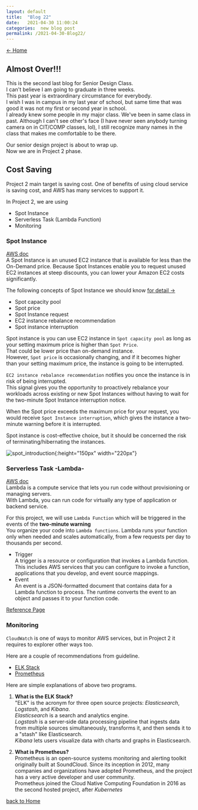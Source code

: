 ```yaml
---
layout: default
title:  "Blog 22"
date:   2021-04-30 11:00:24
categories:  new blog post
permalink: /2021-04-30-Blog22/
---
```

[<- Home](https://keiyamo.github.io/) 


## Almost Over!!!
This is the second last blog for Senior Design Class.  
I can't believe I am going to graduate in three weeks.  
This past year is extraordinary circumstance for everybody.  
I wish I was in campus in my last year of school, but same time that was good it was not my first or second year in school.  
I already knew some people in my major class. We've been in same class in past.
Although I can't see other's face (I have never seen anybody turning camera on in CIT/COMP classes, lol), I still recognize many names in the class that makes me comfortable to be there.  

Our senior design project is about to wrap up.  
Now we are in Project 2 phase.  

## Cost Saving 
Project 2 main target is saving cost.
One of benefits of using cloud service is saving cost, and AWS has many services to support it.  

In Project 2, we are using 
- Spot Instance
- Serverless Task (Lambda Function)
- Monitoring 

### Spot Instance   
[AWS doc](https://docs.aws.amazon.com/AWSEC2/latest/UserGuide/using-spot-instances.html)  
A Spot Instance is an unused EC2 instance that is available for less than the On-Demand price. Because Spot Instances enable you to request unused EC2 instances at steep discounts, you can lower your Amazon EC2 costs significantly.

The following concepts of Spot Instance we should know [for detail ->](https://docs.aws.amazon.com/AWSEC2/latest/UserGuide/using-spot-instances.html#spot-features)
- Spot capacity pool
- Spot price
- Spot Instance request
- EC2 instance rebalance recommendation
- Spot instance interruption 

Spot instance is you can use EC2 instance in `Spot capacity pool` as long as your setting maximum price is higher than `Spot Price`.  
That could be lower price than on-demand instance.   
However, `Spot price` is occasionally changing, and if it becomes higher than your setting maximum price, the instance is going to be interrupted.  

`EC2 instance rebalance recommendation` notifies you once the instance is in risk of being interrupted.  
This signal gives you the opportunity to proactively rebalance your workloads across existing or new Spot Instances without having to wait for the two-minute Spot Instance interruption notice.  

When the Spot price exceeds the maximum price for your request, you would receive `Spot Instance interruption`, which gives the instance a two-minute warning before it is interrupted.  

Spot instance is cost-effective choice, but it should be concerned the risk of terminating/hibernating the instances.  

![spot_introduction](https://user-images.githubusercontent.com/69828773/116773088-2c064200-aa08-11eb-906c-46ec3bf5eb13.png){:height="150px" width="220px"} 


### Serverless Task -Lambda-   
[AWS doc](https://docs.aws.amazon.com/lambda/latest/dg/welcome.html)    
Lambda is a compute service that lets you run code without provisioning or managing servers.  
With Lambda, you can run code for virtually any type of application or backend service.  

For this project, we will use `Lambda Function` which will be triggered in the events of the **two-minute warning**  
You organize your code into `Lambda functions`. Lambda runs your function only when needed and scales automatically, from a few requests per day to thousands per second.   

- Trigger   
    A trigger is a resource or configuration that invokes a Lambda function. This includes AWS services that you can configure to invoke a function, applications that you develop, and event source mappings.  
- Event   
    An event is a JSON-formatted document that contains data for a Lambda function to process. The runtime converts the event to an object and passes it to your function code.  

[Reference Page](https://docs.aws.amazon.com/lambda/latest/dg/gettingstarted-concepts.html#gettingstarted-concepts-function)  


### Monitoring 
`CloudWatch` is one of ways to monitor AWS services, but in Project 2 it requires to explorer other ways too.   

Here are a couple of recommendations from guideline.  
-  [ELK Stack](https://www.elastic.co/what-is/elk-stack)
-  [Prometheus](https://prometheus.io/)


Here are simple explanations of above two programs.  
1. **What is the ELK Stack?**   
    "ELK" is the acronym for three open source projects: *Elasticsearch*, *Logstash*, and *Kibana*.   
    *Elasticsearch* is a search and analytics engine.   
    *Logstash* is a server‑side data processing pipeline that ingests data from multiple sources simultaneously, transforms it, and then sends it to a "stash" like Elasticsearch.   
    *Kibana* lets users visualize data with charts and graphs in Elasticsearch.  

2. **What is Prometheus?**  
    Prometheus is an open-source systems monitoring and alerting toolkit originally built at SoundCloud. Since its inception in 2012, many companies and organizations have adopted Prometheus, and the project has a very active developer and user community.   
    Prometheus joined the Cloud Native Computing Foundation in 2016 as the second hosted project, after *Kubernetes*


[back to Home](https://keiyamo.github.io/)